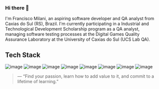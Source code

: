 ### Hi there 👋

I'm Francisco Milani, an aspiring software developer and QA analyst from Caxias do Sul (RS), Brazil. I'm currently participating in a Industrial and Technological Development Scholarship program as a QA analyst, managing software testing processes at the Digital Games Quality Assurance Laboratory at the University of Caxias do Sul (UCS Lab QA).

## Tech Stack

![image](https://img.shields.io/badge/C%23-239120?style=for-the-badge&logo=csharp&logoColor=white)
![image]({https://img.shields.io/badge/C%23-239120?style=for-the-badge&logo=csharp&logoColor=white})
![image]({https://img.shields.io/badge/Python-FFD43B?style=for-the-badge&logo=python&logoColor=blue})
![image]({https://img.shields.io/badge/Unity-100000?style=for-the-badge&logo=unity&logoColor=white})
![image]({https://img.shields.io/badge/Jira-0052CC?style=for-the-badge&logo=Jira&logoColor=white})
![image]({https://img.shields.io/badge/Django-092E20?style=for-the-badge&logo=django&logoColor=green})
![image]({https://img.shields.io/badge/Spring-6DB33F?style=for-the-badge&logo=spring&logoColor=white})
![image]({https://img.shields.io/badge/GIT-E44C30?style=for-the-badge&logo=git&logoColor=white})

> — “Find your passion, learn how to add value to it, and commit to a lifetime of learning.”

<!--
**FranciscoMilani/FranciscoMilani** is a ✨ _special_ ✨ repository because its `README.md` (this file) appears on your GitHub profile.

Here are some ideas to get you started:

- 🔭 I’m currently working on ...
- 🌱 I’m currently learning ...
- 👯 I’m looking to collaborate on ...
- 🤔 I’m looking for help with ...
- 💬 Ask me about ...
- 📫 How to reach me: ...
- 😄 Pronouns: ...
- ⚡ Fun fact: ...
-->
